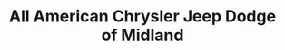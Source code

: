 ---
title: "All American Chrysler Jeep Dodge of Midland"
url: /midland/all-american-chrysler-jeep-dodge-of-midland/
shop: car
---